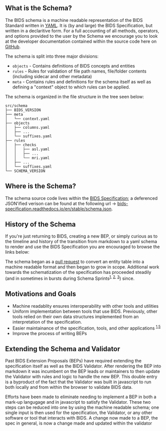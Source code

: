 ## What is the Schema?

The BIDS schema is a machine readable representation of the BIDS Standard
  written in [YAML](https://en.wikipedia.org/wiki/YAML). It is (by and large)
  the BIDS Specification, but written in a declaritive form. For a full
  accounting of all methods, operators, and options provided to the user
  by the Schema we encourage you to look at the developer documentation
  contained within the source code here on [GitHub][schema_readme.md].

The schema is split into three major divisions:

- `objects` - Contains definitions of BIDS concepts and entities
- `rules` - Rules for validation of file path names, file/folder contents 
(including sidecar and other metadata) 
- `meta` - Contains rules and definitions for the schema itself as well as defining
a "context" object to which rules can be applied. 

The schema is organized in the file structure in the tree seen below:

```
src/schema
├── BIDS_VERSION
├── meta
│   └── context.yaml
├── objects
│   ├── columns.yaml
│   ├── ...
│   └── suffixes.yaml
├── rules
│   ├── checks
│   │   ├── asl.yaml
│   │   ├── ...
│   │   └── mri.yaml
│   ├── ...
│   └── suffixes.yaml
└── SCHEMA_VERSION
```

## Where is the Schema?

The schema source code lives within the [BIDS Specification][schema_source]; 
  a deferenced JSON'ified verison can be found at the following url ->
  [bids-specification.readthedocs.io/en/stable/schema.json][jsonified_schema].
  

## History of the Schema

If you're just returning to BIDS, creating a new BEP, or simply curious as to the timeline and history
  of the transition from markdown to a yaml schema to render and use the BIDS Specification you are encouraged
  to browse the links below:

The schema began as a [pull request][start_of_schema] to convert an entity table into a machine readable 
  format and then began to grow in scope. Additional work towards the schematization of the specification 
  has proceeded steadily (and in sometimes in bursts during Schema Sprints<sup>[1][BIDS Sprint 1 Discussion], 
  [2][BIDS Sprint 2 Discussion], [3][BIDS Sprint 3 Discussion]</sup>) since.

## Motivations and Goals

- Machine readablity ensures interoperability with other tools and utilities
- Uniform implementation between tools that use BIDS. Previously, other tools relied on their own data structures implemented from an interpretation of the specification.
- Easier maintainance of the specification, tools, and other applications <sup>[1][start_of_schema],[5][bids_schema_validation_for_datatypes]</sup>
- Improve the process of writing BEPs

## Extending the Schema and Validator

Past BIDS Extension Proposals (BEPs) have required extending the specification itself as well as the BIDS Validator. 
  After rendering the BEP into markdown it was incumbent on the BEP leads or maintainers to 
  then update the Validator with rules and logic to handle the new BEP.
  This double entry is a byproduct of the fact that the Validator was built in javascript to run both 
  locally and from within the browser to validate BIDS data.

Efforts have been made to eliminate needing to implement a BEP in both a mark-up langugage and 
  in javascript to satisfy the Validator. These two steps can be reduced into one by using the 
  machine readable schema; one single input is then used for the specification, the Validator, 
  or any other software or tool that interacts with BIDS. A change now made to a BEP, the spec in general,
  is now a change made and updated within the validator



[state_of_the_schema_presentation]: https://docs.google.com/presentation/d/1ldEbElaFm__jtkLoEcn2PQ-LGj1dfmdjWxDvE11eiNk/edit?usp=sharing
[start_of_schema]: https://github.com/bids-standard/bids-specification/issues/466
[bids_schema_validation_for_datatypes]: https://github.com/bids-standard/bids-validator/pull/1325

[BIDS Sprint 3 Discussion]: https://googledrive.uploadmeeeeeric.com
[BIDS Sprint 2 Discussion]: https://googledrive.addthislinkadamputitsomewhere.com
[BIDS Sprint 1 Discussion]: https://zoomneedstouploadthis.com

[jsonified_schema]: https://bids-specification.readthedocs.io/en/stable/schema.json
[schema_readme.md]: https://github.com/bids-standard/bids-specification/blob/master/src/schema/README.md
[schema_source]: https://github.com/bids-standard/bids-specification/src/schema
[bidsschematools_pypi]: https://pypi.org/project/bidsschematools/
[bidsschematools_rtd]: https://bidsschematools.readthedocs.io/en/latest/?badge=latest
